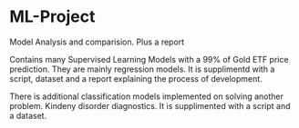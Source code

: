 # ML-Project
 Model Analysis and comparision. Plus a report
 
 
 Contains many Supervised Learning Models with a 99% of Gold ETF price prediction. They are mainly regression models.
 It is supplimentd with a script, dataset and a report explaining the process of development.
 
 
 
 
 There is additional classification models implemented on solving another problem. Kindeny disorder diagnostics.
 It is supplimented with a script and a dataset.
 
 
 
